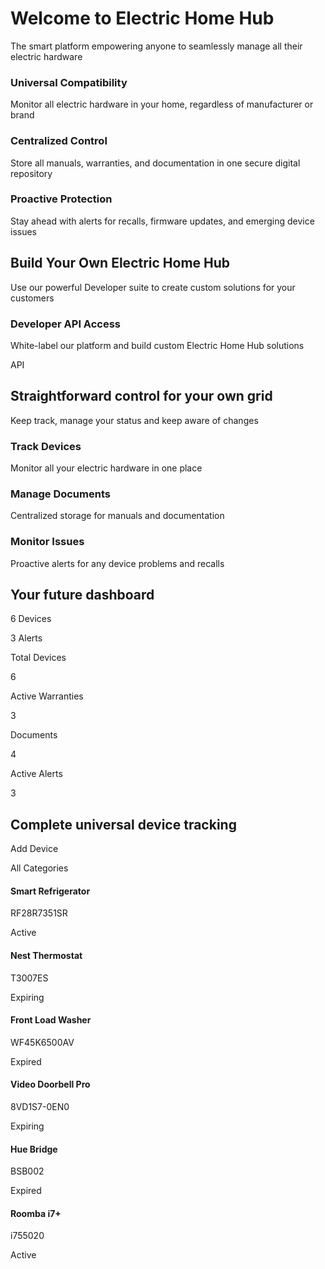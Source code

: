# Welcome to Electric Home Hub

The smart platform empowering anyone to seamlessly manage all their electric hardware

### Universal Compatibility

Monitor all electric hardware in your home, regardless of manufacturer or brand

### Centralized Control

Store all manuals, warranties, and documentation in one secure digital repository

### Proactive Protection

Stay ahead with alerts for recalls, firmware updates, and emerging device issues

## Build Your Own Electric Home Hub

Use our powerful Developer suite to create custom solutions for your customers

### Developer API Access

White-label our platform and build custom Electric Home Hub solutions

API

## Straightforward control for your own grid

Keep track, manage your status and keep aware of changes

### Track Devices

Monitor all your electric hardware in one place

### Manage Documents

Centralized storage for manuals and documentation

### Monitor Issues

Proactive alerts for any device problems and recalls

## Your future dashboard

6 Devices

3 Alerts

Total Devices

6

Active Warranties

3

Documents

4

Active Alerts

3

## Complete universal device tracking

Add Device

All Categories

#### Smart Refrigerator

RF28R7351SR

Active

#### Nest Thermostat

T3007ES

Expiring

#### Front Load Washer

WF45K6500AV

Expired

#### Video Doorbell Pro

8VD1S7-0EN0

Expiring

#### Hue Bridge

BSB002

Expired

#### Roomba i7+

i755020

Active